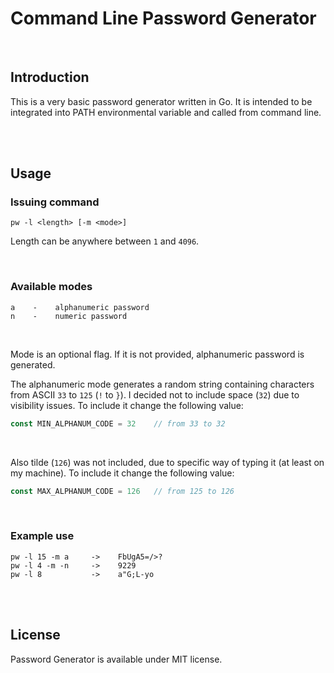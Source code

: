 # Command Line Password Generator

<br>

## Introduction

<p>This is a very basic password generator written in Go. It is intended to be integrated into PATH environmental variable and called from command line.

<br><br>

## Usage

### Issuing command
    
    pw -l <length> [-m <mode>] 

Length can be anywhere between `1` and `4096`.

<br>

### Available modes

    a    -    alphanumeric password
    n    -    numeric password

<br>

Mode is an optional flag. If it is not provided, alphanumeric password is generated.

The alphanumeric mode generates a random string containing characters from ASCII `33` to `125` (`!` to `}`). I decided not to include space (`32`) due to visibility issues. To include it change the following value:

```Go
const MIN_ALPHANUM_CODE = 32    // from 33 to 32
```

<br>

Also tilde (`126`) was not included, due to specific way of typing it (at least on my machine). To include it change the following value:

```Go
const MAX_ALPHANUM_CODE = 126   // from 125 to 126
```

<br>

### Example use

    pw -l 15 -m a     ->    FbUgA5=/>?
    pw -l 4 -m -n     ->    9229
    pw -l 8           ->    a"G;L-yo
</p>

<br><br>

## License

<p>Password Generator is available under MIT license.</p>
